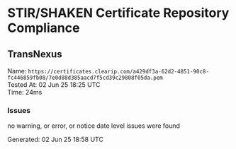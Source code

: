 # STIR/SHAKEN Certificate Repository Compliance

## TransNexus

Name: `https://certificates.clearip.com/a429df3a-62d2-4851-90c8-fc446859fb08/7e0d88d385aacd7f5cd39c29808f05da.pem`\
Tested At: 02 Jun 25 18:25 UTC\
Time: 24ms

### Issues

no warning, or error, or notice date level issues were found

Generated: 02 Jun 25 18:58 UTC